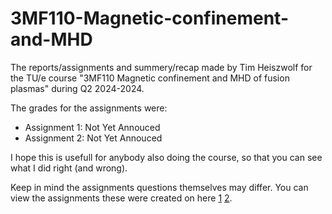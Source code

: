 # 3MF110-Magnetic-confinement-and-MHD
The reports/assignments and summery/recap made by Tim Heiszwolf for the TU/e course "3MF110 Magnetic confinement and MHD of fusion plasmas" during Q2 2024-2024.

The grades for the assignments were:

- Assignment 1: Not Yet Annouced
- Assignment 2: Not Yet Annouced

I hope this is usefull for anybody also doing the course, so that you can see what I did right (and wrong).

Keep in mind the assignments questions themselves may differ. You can view the assignments these were created on here [1](https://web.archive.org/web/20250125173309/https://pdfhost.io/v/ADeisFnCI_assignment1orbits) [2](https://web.archive.org/web/20250125173320/https://pdfhost.io/v/IwpsY53or_3MF110_assignment2).